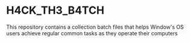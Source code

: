 # H4CK_TH3_B4TCH
This repository contains a collection batch files that helps Window's OS users achieve regular common tasks as they operate their computers
